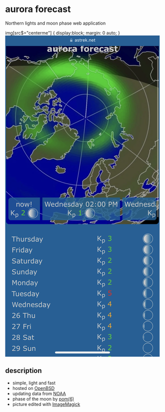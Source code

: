 # aurora forecast
Northern lights and moon phase web application

img[src$="centerme"] {
  display:block;
  margin: 0 auto;
}
![example](./example.png)

## description
* simple, light and fast
* hosted on [OpenBSD](https://www.openbsd.org)
* updating data from [NOAA](http://www.noaa.gov/) 
* phase of the moon by [pom(6)](https://man.openbsd.org/pom.6)
* picture edited with [ImageMagick](https://imagemagick.org)
